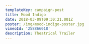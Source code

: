 ```yaml
---
templateKey: campaign-post
title: Mood Indigo
date: 2018-03-09T09:30:21.001Z
poster: /img/mood-indigo-poster.jpg
vimeoId: '258866018'
description: Theatrical Trailer
---
```


